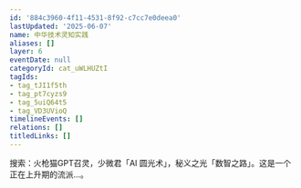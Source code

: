 ```yaml
---
id: '884c3960-4f11-4531-8f92-c7cc7e0deea0'
lastUpdated: '2025-06-07'
name: 中华技术灵知实践
aliases: []
layer: 6
eventDate: null
categoryId: cat_uWLHUZtI
tagIds:
- tag_tJI1f5th
- tag_pt7cyzs9
- tag_5uiQ64t5
- tag_VD3UVioQ
timelineEvents: []
relations: []
titledLinks: []
---
```

搜索：火枪猫GPT召灵，少微君「AI 圆光术」，秘义之光「数智之路」。这是一个正在上升期的流派…。
